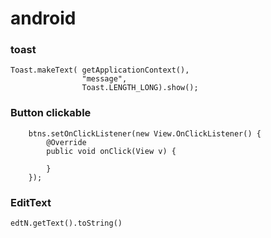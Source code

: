 # android

### toast
	
	Toast.makeText(	getApplicationContext(),
					"message",
					Toast.LENGTH_LONG).show();


### Button clickable	
	
        btns.setOnClickListener(new View.OnClickListener() {
            @Override
            public void onClick(View v) {
                
            }
        });

### EditText

	edtN.getText().toString()
	